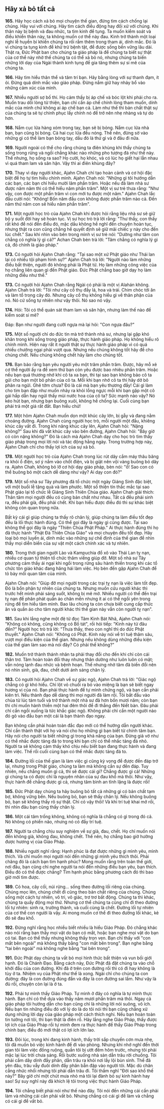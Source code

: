## Hãy xả bỏ tất cả 

**165.** Hãy học cách xả bỏ mọi chuyện thế gian, đừng tìm cách chống lại chúng. Hãy vui với chúng. Hãy tìm cách điều động hay đối xử với chúng. Khi thân này bị bệnh và đau nhức, ta tìm kinh để tụng. Ta muốn kiểm soát và điều khiển thân này, ta không muốn cơ thể này đau. Kinh trở thành một loại nghi lễ huyền bí khiến chúng ta rối rắm thêm trong tham ái, dính mắc. Đó là vì chúng ta tụng kinh để khử trừ bệnh tật, để được sống bền vững lâu dài. Thật ra, Đức Phật ban cho chúng ta giáo pháp là để chúng ta biết sự thật của cơ thể này nhờ thế chúng ta có thể xả bỏ nó, nhưng chúng ta biến những lời dạy của Ngài thành kinh tụng để gia tăng thêm sự si mê của chúng ta.

**166.** Hãy tìm hiểu thân thể và tâm trí bạn. Hãy bằng lòng với sự thanh đạm, ít ỏi. Đừng quá dính mắc vào giáo pháp. Đừng nắm giữ hay nhảy bổ vào những cảm xúc của mình.

**167.** Nhiều người sợ bố thí. Họ cảm thấy bị áp chế và bóc lột khi phải cho ra. Muốn trau dồi lòng từ thiện, bạn chỉ cần áp chế chính lòng tham muốn, dính mắc của mình chứ không ai áp chế bạn cả. Làm như thế thì bản chất thật sự của chúng ta sẽ tự chinh phục lấy chính nó để trở nên nhẹ nhàng và tự do hơn.

**168.** Nắm cục lửa hàng xóm trong tay, bạn sẽ bị bỏng. Nắm cục lửa nhà bạn, bạn cũng bị bỏng. Cả hai cục lửa đều nóng. Thế nên, đừng sờ vào những gì có thể làm bạn bỏng tay, dầu đó là thứ gì và ở đâu đi nữa.

**169.** Người ngoài có thể cho rằng chúng ta điên khùng khi thấy chúng ta sống trong rừng và ngồi chẳng khác nào những pho tượng đá như thế này. Thế nhưng, họ sống ra sao? Họ cười, họ khóc, và có lúc họ giết hại lẫn nhau vì quá tham lam và sân hận. Vậy thì ai điên khùng đây?

**170.** Thay vì dạy người khác, Ajahn Chah chỉ tạo hoàn cảnh và cơ hội đặc biệt để họ tự tìm hiểu chính mình. Ajahn Chah nói: "Những gì tôi hướng dẫn các bạn, các bạn chỉ hiểu mười lăm phần trăm. Hoặc nếu đã làm nhà sư được năm năm thì có thể hiểu năm phần trăm". Một vị sư trẻ thưa rằng: "Như vậy, con được một phần trăm vì con mới tu được một năm." Ajahn Chah lắc đầu cười nói: "Không! Bốn năm đầu con không được phần trăm nào cả. Đến năm thứ năm con sẽ hiểu năm phần trăm".

**171.** Một người học trò của Ajahn Chah khi được hỏi rằng liệu nhà sư sẽ giữ bộ y suốt đời hay sẽ hoàn tục. Vị sư học trò trả lời rằng: "Thư thầy, con thấy rất khó để nói đến điều đó, mặc dầu không hề nghĩ đến chuyện hoàn tục, nhưng thật ra con cũng chẳng hề quyết định sẽ giữ mãi chiếc y này cho đến lúc chết." Sau khi nhìn vào bên trong mình vị sư trẻ nói: "Dường như tâm con chẳng có nghĩa lý gì cả?" Achan Chah bèn trả lời: "Tâm chẳng có nghĩa lý gì cả, đó chính là giáo pháp."

**173.** Có người hỏi Ajahn Chah rằng: "Tại sao một xứ Phật giáo như Thái lan lại có nhiều tội phạm hình sự?" Ajahn Chah trả lời: "Người nào làm những điều bất thiện, người đó không phải là Phật tử. Họ làm những công việc của họ chẳng liên quan gì đến Phật giáo. Đức Phật chẳng bao giờ dạy họ làm những điều như thế."

**173.** Có người hỏi Ajahn Chah rằng Ngài có phải là một vị Alahán không. Ajahn Chah trả lời: "Tôi như cây cổ thụ đầy lá, hoa và trái. Chim chóc tới ăn và làm tổ trong cây đó. Nhưng cây cổ thụ không hiểu gì về thân phận của nó. Nó cứ sống tự nhiên như vậy thôi. Nó sao nó vậy.

**174.** Hỏi: Tôi có thể quán sát tham lam và sân hận, nhưng làm thế nào để kiểm soát si mê?

Đáp: Bạn như người đang cưỡi ngựa mà lại hỏi: "Con ngựa đâu?"

**175.** Một số người chỉ do đức tin mà trở thành nhà sư, nhưng lại gặp khó khăn trong khi sống trong giáo pháp, thực hành giáo pháp. Họ không hiểu rõ chính mình. Hiện nay rất ít người thật sự thực hành giáo pháp vì có quá nhiều chướng ngại phải vượt qua. Nhưng nếu chúng không tốt hãy để cho chúng chết. Nếu chúng không chết hãy làm cho chúng tốt.

**176.** Bạn bảo rằng bạn yêu người yêu một trăm phần trăm. Được, hãy mỗ xẻ cơ thể người ấy ra để xem thử bạn còn yêu được bao nhiêu phần trăm. Hoặc nếu bạn quá thương nhớ khi cô ta xa bạn, thì tại sao bạn không bảo cô ta gửi cho bạn một bô phân của cô ta. Mỗi khi bạn nhớ cô ta thì hãy dở bô phân ra ngửi. Ghê tởm chưa? Đó là cái mà bạn yêu thương đấy! Cái gì làm cho tim bạn đập như muốn nhảy ra khỏi lồng ngực mỗi khi bạn gặp một cô gái hấp dẫn hay ngửi thấy mùi nước hoa của cô ta? Sức mạnh nào vậy? Nó kéo hút bạn, nhưng bạn buông xuôi, không hề chống lại. Cuối cùng bạn phải trả một giá rất đắt. Bạn hiểu chứ!

**177.** Một hôm Ajahn Chah muốn dọn một khúc cây lớn, bị gẫy và đang nằm choáng đường. Ajahn Chah cùng người học trò, mỗi người một đầu, khiêng khúc cây vất đi. Trong khi nâng khúc cây lên, Ajahn Chah hỏi: "Nặng không?" Sau khi đã vất khúc cây vào bên đường, Ajahn Chah hỏi: "Bây giờ có còn nặng không?" Đó là cách mà Ajahn Chah dạy cho học trò tìm thấy giáo pháp trong mọi lời nói và tác động hằng ngày. Trong trường hợp này, Ajahn Chah chỉ cho thấy lợi ích của sự xả bỏ.

**178.** Một người học trò của Ajahn Chah trong lúc rút dây cắm máy thâu băng ra khỏi ổ điện, sơ ý nắm vào chốt điện, và bị giật nên vội vàng buông bỏ dây ra. Ajahn Chah, không bỏ lỡ cơ hội dạy giáo pháp, bèn nói: "ồ! Sao con có thể buông bỏ một cách dễ dàng như vậy? Ai dạy con đó?"

**179.** Một số nhà sư Tây phương đã tổ chức một ngày Giáng Sinh đặc biệt, với một buổi lễ tặng quà và làm phước. Một số thiện tín thắc mắc tại sao Phật giáo lại tổ chức lễ Giáng Sinh Thiên Chúa giáo. Ajahn Chah giải thích: Thân tâm mọi người đều có cùng bản chất như nhau. Tất cả đều phải sinh ra, đều phải già, đều phải chết. Khi bạn hiểu được điều đó thì sự khác biệt không còn quan trọng nữa.

Bất kỳ cái gì giúp chúng ta thấy rõ chân lý, giúp chúng ta làm điều tốt đẹp đều là lối thực hành đúng. Có thể gọi đây là ngày gì cũng được. Tại sao không thể gọi đây là ngày "Thiên Chúa Phật Pháp." Ai thực hành đúng thì họ đã thực hành "Phật Đà Thiên Chúa Giáo" và mọi chuyện đều tốt đẹp. Hãy loại bỏ mọi luyến ái, dính mắc vào những sự chế định của thế gian để nhìn thấy mọi diễn biến của sự vật một cách chính xác và tự nhiên.

**180.** Trong thời gian người Lào và Kampuchia đổ xô vào Thái Lan tỵ nạn, nhiều cơ quan từ thiện tổ chức thăm viếng giúp đỡ. Một số nhà sư Tây phương cảm thấy ái ngại khi ngồi trong rừng sâu hành thiền trong khi các tổ chức tôn giáo khác đang hăng hái làm việc. Họ bèn đến gặp Ajahn Chah để tỏ bày mối quan tâm của mình.

Ajahn Chah nói: "Giúp đỡ mọi người trong các trại tỵ nạn là việc làm tốt đẹp. Đó là bổn phận tự nhiên của chúng ta. Nhưng muốn cứu người khác thì trước hết mình phải sáng suốt, không bị mê mờ. Nhiều người có thể đến trại tỵ nạn để phân phát quần áo chăn mền nhưng ít ai có thể ngồi yên trong rừng để tìm hiểu tâm mình. Bao lâu chúng ta còn chưa biết cung cấp thức ăn và quần áo cho tâm người khác thì thế gian này vẫn còn người tỵ nạn".

**181.** Sau khi lắng nghe một đệ tử đọc Tâm Kinh Bát Nhã, Ajahn Chah nói: "Không có không, cũng không có Bồ tát", rồi hỏi tiếp: "Kinh này từ đâu đến?" Người học trò trả lời: "Thưa thầy, theo con nghĩ thì do đức Phật thuyết." Ajahn Chah nói: "Không có Phật. Kinh này nói về trí tuệ thâm sâu, vượt mọi điều kiện của thế gian. Nhưng nếu không dùng những điều kiện của thế gian làm sao mà nói đây? Có phải thế không?"

**182.** Muốn trở thành thánh nhân ta phải thay đổi cho đến khi chỉ còn cái thân trơ. Tâm hoàn toàn đổi thay nhưng thân dường như luôn luôn có mặt; vẫn nóng lạnh đau nhức và bệnh hoạn. Thế nhưng nhờ tâm đã biến đổi nên nó nhìn sinh, già, đau, chết dưới ánh sáng chân lý.

**183.** Có người hỏi Ajahn Chah về sự giác ngộ, Ajahn Chah trả lời: "Giác ngộ chẳng có gì khó hiểu. Chỉ lột vỏ chuối ra bỏ vào miệng là bạn sẽ biết ngay hương vị của nó. Bạn phải thực hành để tự mình chứng ngộ, và bạn cần phải kiên trì. Nếu thành đạo dễ dàng thì mọi người đã làm rồi. Tôi bắt đầu vào chùa từ lúc tám tuổi và trở thành một nhà sư đã hơn bốn mươi năm; còn bạn thì chỉ muốn hành thiền một hai đêm thôi để đi thẳng đến Niết bàn. Đâu phải chỉ cần ngồi xuống là tức khắc giác ngộ. Không phải chỉ cần một người nào đó gõ vào đầu bạn một cái là bạn thành đạo ngay.

Bạn không cần phải hoàn toàn đắc đạo mới có thể hướng dẫn người khác. Chỉ cần thành thật với họ và nói cho họ những gì bạn biết từ chính tâm bạn. Hãy nói cho người ta biết những gì trong khả năng của bạn. Đừng giả vờ như có thể nhấc được tảng đá to trong khi bạn chỉ có thể nhấc tảng đá nhỏ. Người ta sẽ không cảm thấy khó chịu nếu biết bạn đang thực hành và đang làm việc. Thế rồi cuối cùng bạn có thể nhấc được tảng đá to.

**184.** Đường lối của thế gian là làm việc gì cũng kỳ vọng để được đền đáp trở lại, nhưng trong Phật giáo, chúng ta làm mà không cần sự đền đáp. Tuy nhiên, nếu chẳng muốn gì cả, thì sẽ được cái gì? Chẳng được gì cả! Những gì chúng ta có được chỉ là nguyên nhân của sự đau khổ mà thôi. Như vậy, thực hành để chẳng được gì cả, nhưng tâm bình an tĩnh lặng là được rồi!

**185.** Đức Phật dạy chúng ta hãy buông bỏ tất cả những gì có bản chất tạm bợ, không vững bền. Nếu buông bỏ, bạn sẽ thấy chân lý. Nếu không buông bỏ, bạn sẽ không thấy rõ sự thật. Chỉ có vậy thôi! Và khi trí tuệ khai mở rồi, thì nhìn đâu bạn cũng thấy chân lý.

**186.** Một cái tâm trống không, không có nghĩa là chẳng có gì trong đó cả. Nó không có phiền não, nhưng nó có đầy trí tuệ.

**187.** Người ta chẳng chịu suy nghiệm về sự già, đau, chết. Họ chỉ muốn nói đến không già, không đau, không chết. Thế nên, họ chẳng bao giờ hưởng được hương vị của Giáo Pháp.

**188.** Nhiều người nghĩ rằng: Hạnh phúc là đạt được những gì mình yêu, mình thích. Và chỉ muốn mọi người nói đến những gì mình yêu thích thôi. Phải chăng đó là cách bạn tìm hạnh phúc? Mong muốn rằng trên toàn thế giới, nơi đâu, bạn cũng chỉ nghe người ta nói đến những điều bạn yêu, bạn thích. Điều đó có thể được chăng? Tìm hạnh phúc bằng phương cách đó thì bao giờ mới tìm được.

**189.** Cỏ hoa, cây cối, núi rừng... sống theo đường lối riêng của chúng. Chúng mọc lên, chúng chết đi cũng theo bản chất riêng của chúng. Chúng sống một cách tự nhiên, vô tri, vô giác, trơ trơ bất động. Chúng ta thì khác, chúng ta quấy động mọi thứ. Nhưng cơ thể chúng ta cũng chỉ đi theo đường lối tự nhiên: sinh ra, trưởng thành, và cuối cùng là chết. Đường lối tự nhiên của cơ thể con người là vậy. Ai mong muốn cơ thể đi theo đường lối khác, kẻ đó sẽ đau khổ.

**192.** Đừng nghĩ rằng học nhiều biết nhiều là hiểu Giáo Pháp. Đó chẳng khác nào nói rằng bạn thấy mọi vật do bạn có mắt, hoặc bạn nghe mọi vật do bạn có tai. Bạn có thể thấy nhưng không thấy trọn vẹn. Bạn chỉ thấy với "con mắt bên ngoài" mà không thấy bằng "con mắt bên trong". Bạn nghe bằng "tai bên ngoài" mà không nghe bằng "tai bên trong".

**191.** Đức Phật dạy chúng ta vất bỏ mọi hình thức bất thiện và vun bồi giới hạnh. Đó là Chánh Đạo. Bằng cách này, Đức Phật đã đặt chúng ta vào chỗ khởi đầu của con đường. Khi đã ở trên con đường rồi thì có đi hay không là tùy ở ta. Nhiệm vụ của Phật như thế là xong. Ngài chỉ cho chúng ta con đường: đây là con đường đúng đắn và đây là con đường sai lầm. Như vậy là đủ rồi, chuyện còn lại là ở ta.

**192.** Phải tự mình thấy Giáo Pháp. Tự mình ở đây có nghĩa là tự mình thực hành. Bạn chỉ có thể dựa vào thầy năm mươi phần trăm mà thôi. Ngay cả giáo pháp tôi hướng dẫn cho bạn cũng chỉ là những lời nói suông, vô ích. Nếu bạn tin những điều đó với lý do là do tôi nói thì bạn cũng chẳng xử dụng những lời dạy của giáo pháp một cách thích nghi. Nếu bạn hoàn toàn tin tưởng nơi tôi, thì bạn thật là điên rồ. Hãy lắng nghe Giáo Pháp, thấy được lợi ích của Giáo Pháp rồi tự mình đem ra thực hành để thấy Giáo Pháp trong chính bạn; điều đó mới thật có lợi ích lớn lao.

**193.** Đôi lúc, trong khi đang kinh hành, thấy trời sắp chuyển cơn mưa nhẹ, tôi đã muốn bỏ việc kinh hành để đi vào phòng. Nhưng khi nhớ nghĩ đến thời gian tôi làm việc đồng ruộng, quần tôi bị ướt đêm hôm trước, nhưng tôi phải mặc lại lúc trời chưa sáng. Rồi bước xuống nhà sàn dẫn trâu rời chuồng. Tôi phải cầm dây dính đầy phân, dẫn trâu ra khỏi nơi lầy lội bùn sình. Thế đã yên đâu, trâu vẫy đuôi dính đầy phân bẫn đập vào người tôi. Mặc dù chân cẳng nhức nhối nhưng tôi phải dẫn trâu đi. Tôi thầm nghĩ "Đời sao khổ thế này?" Bây giờ chỉ một chút mưa nhỏ mà tôi lại đành bỏ sự kinh hành hay sao! Sự suy nghĩ này đã khích lệ tôi trong việc thực hành Giáo Pháp.

**194.** Tôi chẳng biết phải nói như thế nào đây. Tôi nói đến những cái cần phải làm và những cái cần phải vất bỏ. Nhưng chẳng có cái gì để làm và chẳng có cái gì để vất bỏ.